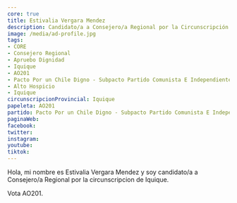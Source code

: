 ```yaml
---
core: true
title: Estivalia Vergara Mendez
description: Candidato/a a Consejero/a Regional por la Circunscripción de Iquique
image: /media/ad-profile.jpg
tags:
- CORE
- Consejero Regional
- Apruebo Dignidad
- Iquique
- AO201
- Pacto Por un Chile Digno - Subpacto Partido Comunista E Independientes - Independientes
- Alto Hospicio
- Iquique
circunscripcionProvincial: Iquique
papeleta: AO201
partido: Pacto Por un Chile Digno - Subpacto Partido Comunista E Independientes - Independientes
paginaWeb:
facebook:
twitter:
instagram:
youtube:
tiktok:
---
```

Hola, mi nombre es Estivalia Vergara Mendez y soy candidato/a a Consejero/a Regional por la circunscripcion de Iquique.

Vota AO201.